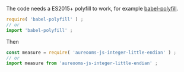 The code needs a ES2015+ polyfill to work, for example
[babel-polyfill](https://babeljs.io/docs/usage/polyfill).
```js
require( 'babel-polyfill' ) ;
// or
import 'babel-polyfill' ;
```

Then
```js
const measure = require( 'aureooms-js-integer-little-endian' ) ;
// or
import measure from 'aureooms-js-integer-little-endian' ;
```
